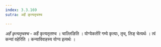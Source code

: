 ```yaml
---
index: 3.3.169
sutra: अर्हे कृत्यतृचश्च

---
```

_अर्हे कृत्यतृचश्च_ - अर्हे कृत्यतृतश्च । चाल्लिङिति । योग्येकर्तरि गम्ये कृत्याः, तृच्, लिङ् चेत्यर्थः । त्वं कन्यां वहेरिति । कन्याविवाहस्य योग्य इत्यर्थः ।
